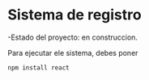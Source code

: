 <h1> Sistema de registro</h1>

-Estado del proyecto: en construccion.

Para ejecutar ele sistema, debes poner

```npm install react```
